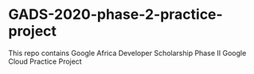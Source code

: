 # GADS-2020-phase-2-practice-project
This repo contains Google Africa Developer Scholarship Phase II  Google Cloud Practice Project
